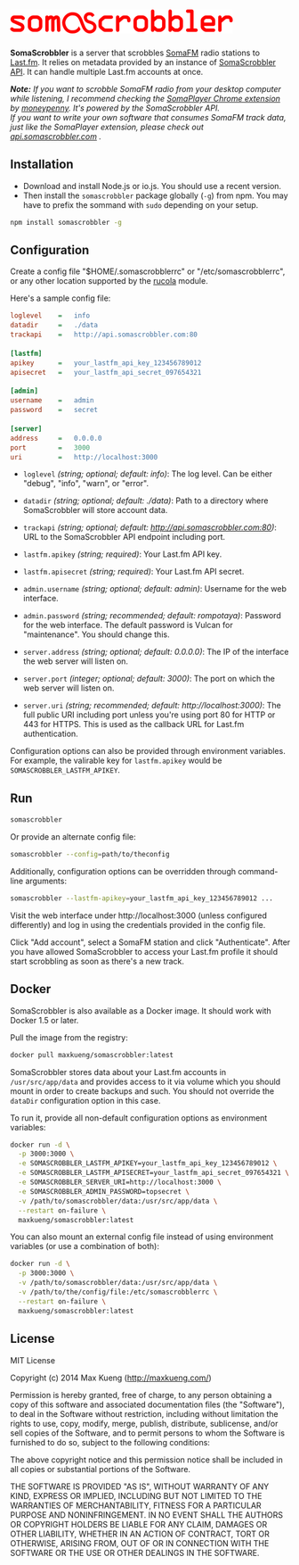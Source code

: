 ![SomaScrobbler](./static/images/logo.png)
==========================================

**SomaScrobbler** is a server that scrobbles [SomaFM](http://somafm.com/) radio
stations to [Last.fm](http://www.last.fm/).  It relies on metadata provided by
an instance of [SomaScrobbler
API](https://github.com/maxkueng/somascrobbler-api). It can handle multiple
Last.fm accounts at once.

_**Note:** If you want to scrobble SomaFM radio from your desktop computer while
listening, I recommend checking the [SomaPlayer Chrome
extension](https://chrome.google.com/webstore/detail/somaplayer/dpcghdgbhjkihgnnbojldhjmcbieofgo)
by [moneypenny](https://github.com/moneypenny). It's powered by the SomaScrobbler API.  
If you want to write your own software that consumes SomaFM track data, just
like the SomaPlayer extension, please check out
[api.somascrobbler.com](http://api.somascrobbler.com/) ._


## Installation

 - Download and install Node.js or io.js. You should use a recent version.
 - Then install the `somascrobbler` package globally (`-g`) from npm. You
   may have to prefix the sommand with `sudo` depending on your setup.

```sh
npm install somascrobbler -g
```

## Configuration

Create a config file "$HOME/.somascrobblerrc" or "/etc/somascrobblerrc",
or any other location supported by the [rucola](https://www.npmjs.com/package/rucola)
module.

Here's a sample config file:

```ini
loglevel    =   info
datadir     =   ./data
trackapi    =   http://api.somascrobbler.com:80

[lastfm]
apikey      =   your_lastfm_api_key_123456789012
apisecret   =   your_lastfm_api_secret_097654321

[admin]
username    =   admin
password    =   secret

[server]
address     =   0.0.0.0
port        =   3000
uri         =   http://localhost:3000
```

 - `loglevel` *(string; optional; default: info)*: The log level. Can be either
   "debug", "info", "warn", or "error".

 - `datadir` *(string; optional; default: ./data)*: Path to a directory where
   SomaScrobbler will store account data.

 - `trackapi` *(string; optional; default: http://api.somascrobbler.com:80)*:
   URL to the SomaScrobbler API endpoint including port.

 - `lastfm.apikey` *(string; required)*: Your Last.fm API key.

 - `lastfm.apisecret` *(string; required)*: Your Last.fm API secret.

 - `admin.username` *(string; optional; default: admin)*: Username for the web
   interface.

 - `admin.password` *(string; recommended; default: rompotaya)*: Password for
   the web interface. The default password is Vulcan for "maintenance". You
   should change this.

 - `server.address` *(string; optional; default: 0.0.0.0)*: The IP of the
   interface the web server will listen on.

 - `server.port` *(integer; optional; default: 3000)*: The port on which the
   web server will listen on.

 - `server.uri` *(string; recommended; default: http://localhost:3000)*: The
   full public URI including port unless you're using port 80 for HTTP or 443
   for HTTPS. This is used as the callback URL for Last.fm authentication.

Configuration options can also be provided through environment variables. For
example, the valirable key for `lastfm.apikey` would be
`SOMASCROBBLER_LASTFM_APIKEY`.

## Run

```sh
somascrobbler
```

Or provide an alternate config file:

```sh
somascrobbler --config=path/to/theconfig
```

Additionally, configuration options can be overridden through command-line
arguments:

```sh
somascrobbler --lastfm-apikey=your_lastfm_api_key_123456789012 ...
```

Visit the web interface under http://localhost:3000 (unless configured
differently) and log in using the credentials provided in the config file.

Click "Add account", select a SomaFM station and click "Authenticate". After
you have allowed SomaScrobbler to access your Last.fm profile it should start
scrobbling as soon as there's a new track.

## Docker

SomaScrobbler is also available as a Docker image. It should work with Docker
1.5 or later.

Pull the image from the registry:

```sh
docker pull maxkueng/somascrobbler:latest
```

SomaScrobbler stores data about your Last.fm accounts in `/usr/src/app/data`
and provides access to it via volume which you should mount in order to create
backups and such. You should not override the `dataDir` configuration option in
this case.

To run it, provide all non-default configuration options as environment variables:

```sh
docker run -d \
  -p 3000:3000 \
  -e SOMASCROBBLER_LASTFM_APIKEY=your_lastfm_api_key_123456789012 \
  -e SOMASCROBBLER_LASTFM_APISECRET=your_lastfm_api_secret_097654321 \
  -e SOMASCROBBLER_SERVER_URI=http://localhost:3000 \
  -e SOMASCROBBLER_ADMIN_PASSWORD=topsecret \
  -v /path/to/somascrobbler/data:/usr/src/app/data \
  --restart on-failure \
  maxkueng/somascrobbler:latest
```

You can also mount an external config file instead of using environment
variables (or use a combination of both):

```sh
docker run -d \
  -p 3000:3000 \
  -v /path/to/somascrobbler/data:/usr/src/app/data \
  -v /path/to/the/config/file:/etc/somascrobblerrc \
  --restart on-failure \
  maxkueng/somascrobbler:latest
```

## License

MIT License

Copyright (c) 2014 Max Kueng (http://maxkueng.com/)

Permission is hereby granted, free of charge, to any person obtaining
a copy of this software and associated documentation files (the
"Software"), to deal in the Software without restriction, including
without limitation the rights to use, copy, modify, merge, publish,
distribute, sublicense, and/or sell copies of the Software, and to
permit persons to whom the Software is furnished to do so, subject to
the following conditions:

The above copyright notice and this permission notice shall be
included in all copies or substantial portions of the Software.

THE SOFTWARE IS PROVIDED "AS IS", WITHOUT WARRANTY OF ANY KIND,
EXPRESS OR IMPLIED, INCLUDING BUT NOT LIMITED TO THE WARRANTIES OF
MERCHANTABILITY, FITNESS FOR A PARTICULAR PURPOSE AND
NONINFRINGEMENT. IN NO EVENT SHALL THE AUTHORS OR COPYRIGHT HOLDERS BE
LIABLE FOR ANY CLAIM, DAMAGES OR OTHER LIABILITY, WHETHER IN AN ACTION
OF CONTRACT, TORT OR OTHERWISE, ARISING FROM, OUT OF OR IN CONNECTION
WITH THE SOFTWARE OR THE USE OR OTHER DEALINGS IN THE SOFTWARE.
